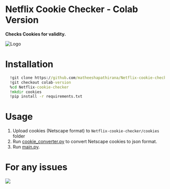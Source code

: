 
# Netflix Cookie Checker - Colab Version

**Checks Cookies for validity.**

![Logo](images/netflix_logo.jpg)


# Installation

```cmd
  !git clone https://github.com/matheeshapathirana/Netflix-cookie-checker.git
  !git checkout colab-version
  %cd Netflix-cookie-checker
  !mkdir cookies
  !pip install -r requirements.txt
```
# Usage

1. Upload cookies (Netscape format) to `Netflix-cookie-checker/cookies` folder
2. Run [cookie_converter.py](https://github.com/matheeshapathirana/Netflix-cookie-checker/blob/b82b684355a80e23f5648e6082090d9cd5332cc3/cookie_converter.py) to convert Netscape cookies to json format.
3. Run [main.py](https://github.com/matheeshapathirana/Netflix-cookie-checker/blob/b82b684355a80e23f5648e6082090d9cd5332cc3/main.py).

# For any issues
<a href="https://discord.gg/RSCdKeKB5X"><img src="https://discord.com/api/guilds/1121457935822901278/widget.png?style=banner2"></a>
